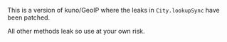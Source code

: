This is a version of kuno/GeoIP where the leaks in `City.lookupSync` have been patched.

All other methods leak so use at your own risk.


